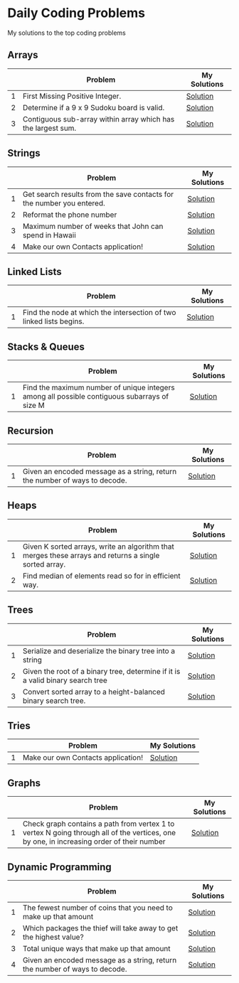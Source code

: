 # Daily Coding Problems
My solutions to the top coding problems

## Arrays
| |Problem|My Solutions |
|---|---|---|
|1|First Missing Positive Integer.|[Solution](https://github.com/satiye/dailycoding/blob/master/src/arrays/FirstMissingPositiveInteger.java)|
|2|Determine if a 9 x 9 Sudoku board is valid.|[Solution](https://github.com/satiye/dailycoding/blob/master/src/arrays/ValidSudoku.java)|
|3|Contiguous sub-array within array which has the largest sum.|[Solution](https://github.com/satiye/dailycoding/blob/master/src/arrays/kadanesalgorithm/MaxContiguousSubarraySum.java)|


## Strings
| |Problem|My Solutions |
|---|---|---|
|1|Get search results from the save contacts for the number you entered.|[Solution](https://github.com/satiye/dailycoding/blob/master/src/strings/SortedContactSearch.java)|
|2|Reformat the phone number|[Solution](https://github.com/satiye/dailycoding/blob/master/src/strings/ReformatPhoneNumber.java)|
|3|Maximum number of weeks that John can spend in Hawaii|[Solution](https://github.com/satiye/dailycoding/blob/master/src/strings/CountHolidayWeeks.java)|
|4|Make our own Contacts application!|[Solution](https://github.com/satiye/dailycoding/blob/master/src/strings/Contacts.java)|

## Linked Lists
| |Problem|My Solutions |
|---|---|---|
|1|Find the node at which the intersection of two linked lists begins. |[Solution](https://github.com/satiye/dailycoding/blob/master/src/linkedlists/MergePointOfTwoLists.java)|

## Stacks & Queues
| |Problem|My Solutions |
|---|---|---|
|1|Find the maximum number of unique integers among all possible contiguous subarrays of size M |[Solution](https://github.com/satiye/dailycoding/blob/master/src/stacksandqueues/MaxUniqueIntegersInContiguousSubarray.java)|

## Recursion
| |Problem|My Solutions |
|---|---|---|
|1|Given an encoded message as a string, return the number of ways to decode. |[Solution](https://github.com/satiye/dailycoding/blob/master/src/recursion/DecodeWays.java)|

## Heaps
| |Problem|My Solutions |
|---|---|---|
|1|Given K sorted arrays, write an algorithm that merges these arrays and returns a single sorted array.|[Solution](https://github.com/satiye/dailycoding/blob/master/src/heaps/MergeKSortedArrays.java)|
|2|Find median of elements read so for in efficient way. |[Solution](https://github.com/satiye/dailycoding/blob/master/src/heaps/FindRunningMedian.java)|

## Trees
| |Problem|My Solutions |
|---|---|---|
|1|Serialize and deserialize the binary tree into a string |[Solution](https://github.com/satiye/dailycoding/blob/master/src/trees/SerializeDeserializeBinaryTree.java)|
|2|Given the root of a binary tree, determine if it is a valid binary search tree |[Solution](https://github.com/satiye/dailycoding/blob/master/src/trees/CheckBST.java)|
|3|Convert sorted array to a height-balanced binary search tree. |[Solution](https://github.com/satiye/dailycoding/blob/master/src/trees/ConvertSortedArrayToBST.java)|

## Tries
| |Problem|My Solutions |
|---|---|---|
|1|Make our own Contacts application!|[Solution](https://github.com/satiye/dailycoding/blob/master/src/trie/Contacts.java)|

## Graphs
| |Problem|My Solutions |
|---|---|---|
|1|Check graph contains a path from vertex 1 to vertex N going through all of the vertices, one by one, in increasing order of their number |[Solution](https://github.com/satiye/dailycoding/blob/master/src/graphs/CheckOrderedPathExistence.java)|

## Dynamic Programming
| |Problem|My Solutions |
|---|---|---|
|1|The fewest number of coins that you need to make up that amount |[Solution](https://github.com/satiye/dailycoding/blob/master/src/dynamicprogramming/FewestCoinsToMakeChange.java)|
|2|Which packages the thief will take away to get the highest value?|[Solution](https://github.com/satiye/dailycoding/blob/master/src/dynamicprogramming/ZeroOneKnapsack.java)|
|3|Total unique ways that make up that amount|[Solution](https://github.com/satiye/dailycoding/blob/master/src/dynamicprogramming/TotalUniqueWaysToMakeChange.java)|
|4|Given an encoded message as a string, return the number of ways to decode. |[Solution](https://github.com/satiye/dailycoding/blob/master/src/dynamicprogramming/DecodeWays.java)|

